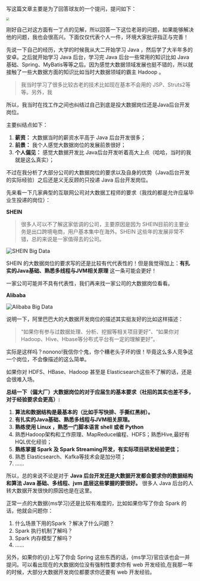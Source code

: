 写这篇文章主要是为了回答球友的一个提问，提问如下：

<img src="https://images.zsxq.com/FnQni8YSJnmf0pggEU2v97la8asf?imageMogr2/auto-orient/thumbnail/800x/format/jpg/blur/1x0/quality/75&amp;e=1585670399&amp;token=kIxbL07-8jAj8w1n4s9zv64FuZZNEATmlU_Vm6zD:eWVfRnoHs3OVvuAjN8Ysv29oues=" style="zoom:50%;" />

刚好自己对这方面有一丁点的见解，所以回答一下这位老哥的问题，如果能够解决他的问题，我也会很高兴。下面仅仅代表个人一件，环境大家批评指正与完善！

先说一下自己的经历，大学的时候我从大二开始学习 Java ，然后学了大半年多的安卓。之后就开始学习 Java 后台，学习完 Java 后台一些常用的知识比如 Java基础、Spring、MyBatis等等之后。因为感觉大数据领域发展也挺不错的，所以就接触了一些大数据方面的知识比如当时大数据领域的霸主 Hadoop 。

> 我当时学习了很多比较古老的技术比如现在基本不会用的 JSP、Struts2等等。另外，我

所以，我当时在找工作之间也纠结过自己到底是投大数据岗位还是Java后台开发岗位。

主要纠结点如下：

1. **薪资：** 大数据当时的薪资水平高于 Java 后台开发很多；
2. **前景：** 我个人感觉大数据岗位的发展前景很好；
3. **个人偏见：** 感觉大数据开发比 Java后台开发听着高大上点（哈哈，当时的我就是这么真实）；

不过在我分析了大部分公司的大数据岗位的要求以及自身的优势（Java后台开发的实际经验）之后还是义无反顾的只投递 Java 后台开发岗位。

先来看一下几家典型的互联网公司对大数据工程师的要求（我找的都是允许应届毕业生投递的岗位）：

**SHEIN**

> 很多人可以不了解这家低调的公司，主要原因是因为 SHEIN目前的主要业务是出口跨境电商，用户基本集中在海外。SHEIN 这些年的发展非常不错，总的来说是一家值得去的公司。

![SHEIN Big Data](https://my-blog-to-use.oss-cn-beijing.aliyuncs.com/2019-11/shein-bigdata.jpg)

SHEIN 的大数据岗位的要求写的还是比较有代代表性的！但是我觉得加上：**有扎实的Java基础、熟悉多线程与JVM相关原理** 这一条可能会更好！

一家公司可能并不具有代表性，我们再来找一家公司的大数据岗位看看。

**Alibaba**

![Alibaba Big Data](https://my-blog-to-use.oss-cn-beijing.aliyuncs.com/2019-11/alibaba-bigdata.jpg)

说明一下，阿里巴巴大的大数据开发岗位的描述其实挺友好的比如这样描述：

> “如果你有参与过数据处理、分析、挖掘等相关项目更好”、“如果你对Hadoop、Hive、Hbase等分布式平台有一定的理解更好”。

实际是这样吗？nonono!我信你个鬼，你个糟老头子坏的很！毕竟这么多人竞争这一个岗位，不会像描述的这么简单。

如果你对 HDFS、HBase、Hadoop 甚至是 Elasticsearch这些不了解的话，还是会很难入场。

**总结一下（偏大厂）大数据岗位的对于应届生的基本要求（社招的其实也差不多，对于经验要求会更高）:**

1. **算法和数据结构是最基本的（比如手写快排、手撕红黑树）。**
2. **有扎实的Java基础、熟悉多线程与JVM相关原理。**
3. **熟练使用 Linux ，熟悉一门脚本语言 shell 或者 Python**
4. 熟悉Hadoop架构和工作原理、MapReduce编程、HDFS；熟悉Hive,最好有HQL优化经验；
5. **熟练掌握 Spark 及 Spark Streaming开发，有实际项目研发经验更佳；**
6. 熟悉 Elasticsearch、Kafka等技术会是加分项；
7. ......

所以，总的来说不论是对于 **Java 后台开发还是大数据开发都会要求你的数据结构和算法 Java 基础、多线程、jvm 底层这些掌握的要很好。** 很多人 Java 后台的人转大数据开发很快的原因也是在这里。

正常一点的大数据{ms学习}还是比较有难度的，比如如果你写了你会 Spark 的话，他就会问题你：

1. 什么场景下用的Spark ？解决了什么问题？
2. Spark 执行机制了解吗？
3. Spark 内存模型了解吗？
4. ......

另外，如果你的{jl}上写了你会 Spring 这些东西的话，{ms学习}官应该也会一并提问。可以看出现在的大数据岗位没有强制性要求你有 web 开发经验,在我那一年的时候，大部分大数据开发岗位都要求你还要有 web 开发经验。







